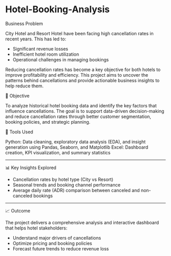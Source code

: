 # Hotel-Booking-Analysis
 
Business Problem

City Hotel and Resort Hotel have been facing high cancellation rates in recent years. This has led to:
- Significant revenue losses
- Inefficient hotel room utilization
- Operational challenges in managing bookings

Reducing cancellation rates has become a key objective for both hotels to improve profitability and efficiency. This project aims to uncover the patterns behind cancellations and provide actionable business insights to help reduce them.

🎯 Objective

To analyze historical hotel booking data and identify the key factors that influence cancellations. The goal is to support data-driven decision-making and reduce cancellation rates through better customer segmentation, booking policies, and strategic planning.

🧰 Tools Used

Python: Data cleaning, exploratory data analysis (EDA), and insight generation using Pandas, Seaborn, and Matplotlib
Excel: Dashboard creation, KPI visualization, and summary statistics

---

📊 Key Insights Explored

- Cancellation rates by hotel type (City vs Resort)
- Seasonal trends and booking channel performance
- Average daily rate (ADR) comparison between canceled and non-canceled bookings

---

📈 Outcome

The project delivers a comprehensive analysis and interactive dashboard that helps hotel stakeholders:
- Understand major drivers of cancellations
- Optimize pricing and booking policies
- Forecast future trends to reduce revenue loss




